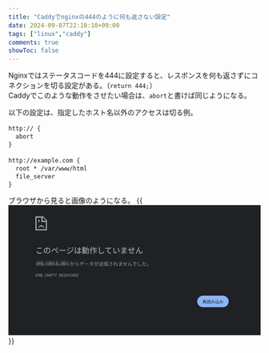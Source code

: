 ```yaml
---
title: "Caddyでnginxの444のように何も返さない設定"
date: 2024-09-07T22:10:10+09:00
tags: ["linux","caddy"]
comments: true
showToc: false
---
```

Nginxではステータスコードを444に設定すると、レスポンスを何も返さずにコネクションを切る設定がある。（`return 444;`）  
Caddyでこのような動作をさせたい場合は、`abort`と書けば同じようになる。

以下の設定は、指定したホスト名以外のアクセスは切る例。
```Caddyfile
http:// {
  abort
}

http://example.com {
  root * /var/www/html
  file_server
}
```

ブラウザから見ると画像のようになる。
{{<img src="caddy-abort.webp" alt="caddy abort screen">}}
